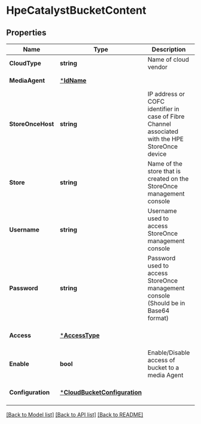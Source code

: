 # HpeCatalystBucketContent

## Properties
Name | Type | Description | Notes
------------ | ------------- | ------------- | -------------
**CloudType** | **string** | Name of cloud vendor | [default to null]
**MediaAgent** | [***IdName**](IdName.md) |  | [default to null]
**StoreOnceHost** | **string** | IP address or COFC identifier in case of Fibre Channel associated with the HPE StoreOnce device | [optional] [default to null]
**Store** | **string** | Name of the store that is created on the StoreOnce management console | [optional] [default to null]
**Username** | **string** | Username used to access StoreOnce management console | [optional] [default to null]
**Password** | **string** | Password used to access StoreOnce management console (Should be in Base64 format) | [optional] [default to null]
**Access** | [***AccessType**](AccessType.md) |  | [optional] [default to null]
**Enable** | **bool** | Enable/Disable access of bucket to a media Agent | [optional] [default to null]
**Configuration** | [***CloudBucketConfiguration**](CloudBucketConfiguration.md) |  | [optional] [default to null]

[[Back to Model list]](../README.md#documentation-for-models) [[Back to API list]](../README.md#documentation-for-api-endpoints) [[Back to README]](../README.md)

